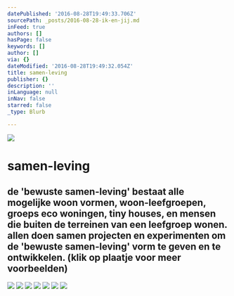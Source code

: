 ```yaml
---
datePublished: '2016-08-28T19:49:33.706Z'
sourcePath: _posts/2016-08-28-ik-en-jij.md
inFeed: true
authors: []
hasPage: false
keywords: []
author: []
via: {}
dateModified: '2016-08-28T19:49:32.054Z'
title: samen-leving
publisher: {}
description: ''
inLanguage: null
inNav: false
starred: false
_type: Blurb

---
```

![](https://the-grid-user-content.s3-us-west-2.amazonaws.com/797795b9-2eeb-437c-88e3-e3c35919dc8b.jpg)

# samen-leving

## de 'bewuste samen-leving' bestaat alle mogelijke woon vormen, woon-leefgroepen, groeps eco woningen, tiny houses, en mensen die buiten de terreinen van een leefgroep wonen. allen doen samen projecten en experimenten om de 'bewuste samen-leving' vorm te geven en te ontwikkelen. (klik op plaatje voor meer voorbeelden)
![](https://the-grid-user-content.s3-us-west-2.amazonaws.com/116d2e7f-d01c-4654-bbb7-7cefaf34d9c7.jpg)
![](https://the-grid-user-content.s3-us-west-2.amazonaws.com/db2e320d-a23b-4608-b229-301ce03f70e2.jpg)
![](https://the-grid-user-content.s3-us-west-2.amazonaws.com/2b318193-f703-4f41-812b-b7ba57286beb.jpg)
![](https://the-grid-user-content.s3-us-west-2.amazonaws.com/48f1e59f-fa6e-47d3-8aed-e44e7bb88ade.jpg)
![](https://the-grid-user-content.s3-us-west-2.amazonaws.com/c458b304-1c7d-4184-aa41-896175456423.jpg)
![](https://the-grid-user-content.s3-us-west-2.amazonaws.com/e451b0d1-e02c-4943-b167-9d6221488ca9.jpg)
![](https://the-grid-user-content.s3-us-west-2.amazonaws.com/ddad2bb8-5be6-4ad0-9b6c-c66f9b30a0ff.jpg)